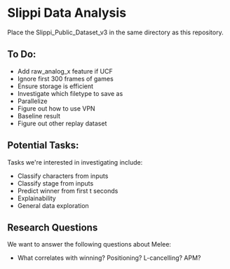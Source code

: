 <h1> Slippi Data Analysis </h1>

Place the Slippi_Public_Dataset_v3 in the same directory as this repository.

<h2> To Do: </h2>

* Add raw_analog_x feature if UCF
* Ignore first 300 frames of games
* Ensure storage is efficient
* Investigate which filetype to save as
* Parallelize
* Figure out how to use VPN
* Baseline result
* Figure out other replay dataset

<h2> Potential Tasks: </h2>

Tasks we're interested in investigating include:
* Classify characters from inputs
* Classify stage from inputs
* Predict winner from first t seconds
* Explainability
* General data exploration

<h2> Research Questions </h2>

We want to answer the following questions about Melee:
* What correlates with winning? Positioning? L-cancelling? APM?
